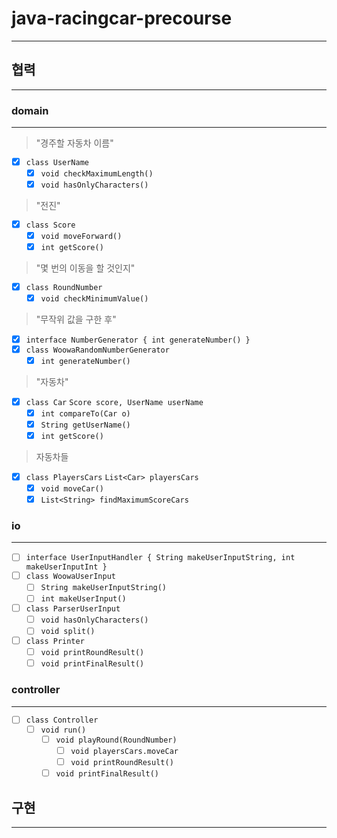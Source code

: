 # java-racingcar-precourse
___

## 협력
___

### domain
___

> "경주할 자동차 이름"

- [x] `class UserName`
    - [x] `void checkMaximumLength()`
    - [x] `void hasOnlyCharacters()`

> "전진"

- [x] `class Score`
    - [x] `void moveForward()`
    - [x] `int getScore()`

> "몇 번의 이동을 할 것인지"

- [x] `class RoundNumber`
    - [x] `void checkMinimumValue()`

> "무작위 값을 구한 후"

- [x] `interface NumberGenerator { int generateNumber() }`
- [x] `class WoowaRandomNumberGenerator`
    - [x] `int generateNumber()`

> "자동차"

- [x] `class Car`
  `Score score, UserName userName`
    - [x] `int compareTo(Car o)`
    - [x] `String getUserName()`
    - [x] `int getScore()`

> 자동차들

- [x] `class PlayersCars`
  `List<Car> playersCars`
    - [x] `void moveCar()`
    - [x] `List<String> findMaximumScoreCars`

### io
___

- [ ] `interface UserInputHandler { String makeUserInputString, int makeUserInputInt }`
- [ ] `class WoowaUserInput`
    - [ ] `String makeUserInputString()`
    - [ ] `int makeUserInput()`

- [ ] `class ParserUserInput`
    - [ ] `void hasOnlyCharacters()`
    - [ ] `void split()`

- [ ] `class Printer`
    - [ ] `void printRoundResult()`
    - [ ] `void printFinalResult()`

### controller
___

- [ ] `class Controller`
    - [ ] `void run()`
        - [ ] `void playRound(RoundNumber)`
            - [ ] `void playersCars.moveCar`
            - [ ] `void printRoundResult()`
        - [ ] `void printFinalResult()`

## 구현

___
